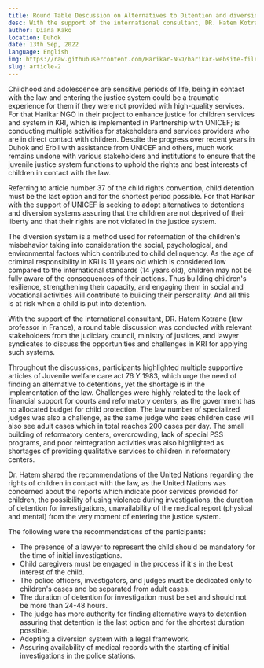 ```yaml
---
title: Round Table Descussion on Alternatives to Ditention and diversion System. 
desc: With the support of the international consultant, DR. Hatem Kotrane (law professor in France), a round table discussion was conducted with relevant stakeholders from the judiciary council, ministry of justices, and lawyer syndicates to discuss the opportunities and challenges in KRI for applying such systems.
author: Diana Kako
location: Duhok
date: 13th Sep, 2022
language: English
img: https://raw.githubusercontent.com/Harikar-NGO/harikar-website-files/main/articles/article-2/Dr-Hatim-sharing-good-practices-of-Tunisia-and-France.opti.webp
slug: article-2
---
```


Childhood and adolescence are sensitive periods of life, being in
contact with the law and entering the justice system could be a
traumatic experience for them if they were not provided with
high-quality services. For that Harikar NGO in their project to
enhance justice for children services and system in KRI, which is
implemented in Partnership with UNICEF; is conducting multiple
activities for stakeholders and services providers who are in direct
contact with children. Despite the progress over recent years in Duhok
and Erbil with assistance from UNICEF and others, much work remains
undone with various stakeholders and institutions to ensure that the
juvenile justice system functions to uphold the rights and best
interests of children in contact with the law.

Referring to article number 37 of the child rights convention, child
detention must be the last option and for the shortest period
possible. For that Harikar with the support of UNICEF is seeking to
adopt alternatives to detentions and diversion systems assuring that
the children are not deprived of their liberty and that their rights
are not violated in the justice system.

The diversion system is a method used for reformation of the
children's misbehavior taking into consideration the social,
psychological, and environmental factors which contributed to child
delinquency.  As the age of criminal responsibility in KRI is 11 years
old which is considered low compared to the international standards
(14 years old), children may not be fully aware of the consequences of
their actions. Thus building children's resilience, strengthening
their capacity, and engaging them in social and vocational activities
will contribute to building their personality. And all this is at risk
when a child is put into detention.

With the support of the international consultant, DR. Hatem Kotrane
(law professor in France), a round table discussion was conducted with
relevant stakeholders from the judiciary council, ministry of
justices, and lawyer syndicates to discuss the opportunities and
challenges in KRI for applying such systems.

Throughout the discussions, participants highlighted multiple
supportive articles of Juvenile welfare care act 76 Y 1983, which urge
the need of finding an alternative to detentions, yet the shortage is
in the implementation of the law. Challenges were highly related to
the lack of financial support for courts and reformatory centers, as
the government has no allocated budget for child protection. The law
number of specialized judges was also a challenge, as the same judge
who sees children case will also see adult cases which in total
reaches 200 cases per day. The small building of reformatory centers,
overcrowding, lack of special PSS programs, and poor reintegration
activities was also highlighted as shortages of providing qualitative
services to children in reformatory centers.

Dr. Hatem shared the recommendations of the United Nations regarding
the rights of children in contact with the law, as the United Nations
was concerned about the reports which indicate poor services provided
for children, the possibility of using violence during investigations,
the duration of detention for investigations, unavailability of the
medical report (physical and mental) from the very moment of entering
the justice system.

The following were the recommendations of the participants:

- The presence of a lawyer to represent the child should be mandatory for the time of initial investigations.
- Child caregivers must be engaged in the process if it's in the best interest of the child.
- The police officers, investigators, and judges must be dedicated only to children's cases and be separated from adult cases.
- The duration of detention for investigation must be set and should not be more than 24-48 hours. 
- The judge has more authority for finding alternative ways to detention assuring that detention is the last option and for the shortest duration possible. 
- Adopting a diversion system with a legal framework.
- Assuring availability of medical records with the starting of initial investigations in the police stations.
